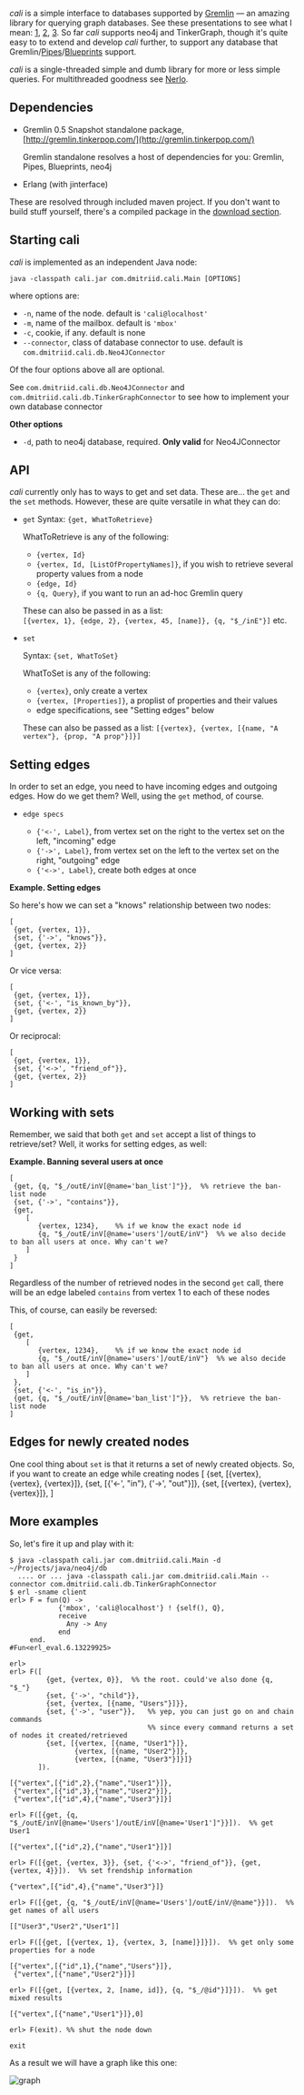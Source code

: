 *cali* is a simple interface to databases supported by [Gremlin](http://gremlin.tinkerpop.com/) — an amazing library for querying graph databases. See these presentations to see what I mean: [1](http://www.slideshare.net/slidarko/computing-with-directed-labeled-graphs-3879998), [2](http://www.slideshare.net/slidarko/graph-windycitydb2010), [3](http://www.slideshare.net/slidarko/problemsolving-using-graph-traversals-searching-scoring-ranking-and-recommendation). So far *cali* supports neo4j and TinkerGraph, though it's quite easy to to extend and develop *cali* further, to support any database that Gremlin/[Pipes](http://pipes.tinkerpop.com/)/[Blueprints](http://blueprints.tinkerpop.com/) support.

*cali* is a single-threaded simple and dumb library for more or less simple queries. For multithreaded goodness see [Nerlo](http://github.com/nerlo/nerlo).

Dependencies
---

* Gremlin 0.5 Snapshot standalone package, [http://gremlin.tinkerpop.com/](http://gremlin.tinkerpop.com/)
  
  Gremlin standalone resolves a host of dependencies for you: Gremlin, Pipes, Blueprints, neo4j

* Erlang (with jinterface)

These are resolved through included maven project. If you don't want to build stuff yourself, there's a compiled package in the [download section](http://github.com/dmitriid/cali/downloads).

Starting cali
--------

*cali* is implemented as an independent Java node:  

    java -classpath cali.jar com.dmitriid.cali.Main [OPTIONS]

where options are:

* `-n`, name of the node. default is `'cali@localhost'`
* `-m`, name of the mailbox. default is `'mbox'`
* `-c`, cookie, if any. default is none
* `--connector`, class of database connector to use. default is `com.dmitriid.cali.db.Neo4JConnector`

Of the four options above all are optional.

See `com.dmitriid.cali.db.Neo4JConnector` and `com.dmitriid.cali.db.TinkerGraphConnector` to see how to implement your own database connector

**Other options**

* `-d`, path to neo4j database, required. **Only valid** for Neo4JConnector


API
---

*cali* currently only has to ways to get and set data. These are... the `get` and the `set` methods. However, these are quite versatile in what they can do:

* `get`
  Syntax: `{get, WhatToRetrieve}`
  
  WhatToRetrieve is any of the following:

  * `{vertex, Id}`
  * `{vertex, Id, [ListOfPropertyNames]}`, if you wish to retrieve several property values from a node
  * `{edge, Id}`
  * `{q, Query}`, if you want to run an ad-hoc Gremlin query

  These can also be passed in as a list:  
  `[{vertex, 1}, {edge, 2}, {vertex, 45, [name]}, {q, "$_/inE"}]` etc.

* `set`

  Syntax: `{set, WhatToSet}`
  
  WhatToSet is any of the following:

  * `{vertex}`, only create a vertex
  * `{vertex, [Properties]}`, a proplist of properties and their values
  * edge specifications, see "Setting edges" below

  These can also be passed as a list:
  `[{vertex}, {vertex, [{name, "A vertex"}, {prop, "A prop"}]}]`

Setting edges
---

In order to set an edge, you need to have incoming edges and outgoing edges. How do we get them? Well, using the `get` method, of course.

* `edge specs`

   * `{'<-', Label}`, from vertex set on the right to the vertex set on the left, "incoming" edge
   * `{'->', Label}`, from vertex set on the left to the vertex set on the right, "outgoing" edge
   * `{'<->', Label}`, create both edges at once
   
**Example. Setting edges**

So here's how we can set a "knows" relationship between two nodes:

    [
     {get, {vertex, 1}},
     {set, {'->', "knows"}},
     {get, {vertex, 2}}
    ]

Or vice versa:

    [
     {get, {vertex, 1}},
     {set, {'<-', "is_known_by"}},
     {get, {vertex, 2}}
    ]

Or reciprocal:

    [
     {get, {vertex, 1}},
     {set, {'<->', "friend_of"}},
     {get, {vertex, 2}}
    ]

Working with sets
---

Remember, we said that both `get` and `set` accept a list of things to retrieve/set? Well, it works for setting edges, as well:

**Example. Banning several users at once**

    [
     {get, {q, "$_/outE/inV[@name='ban_list']"}},  %% retrieve the ban-list node
     {set, {'->', "contains"}},
     {get, 
        [
           {vertex, 1234},    %% if we know the exact node id
           {q, "$_/outE/inV[@name='users']/outE/inV"}  %% we also decide to ban all users at once. Why can't we?
        ]
     }
    ]

Regardless of the number of retrieved nodes in the second `get` call, there will be an edge labeled `contains` from vertex 1 to each of these nodes

This, of course, can easily be reversed:

    [
     {get, 
        [
           {vertex, 1234},    %% if we know the exact node id
           {q, "$_/outE/inV[@name='users']/outE/inV"}  %% we also decide to ban all users at once. Why can't we?
        ]
     },
     {set, {'<-', "is_in"}},
     {get, {q, "$_/outE/inV[@name='ban_list']"}},  %% retrieve the ban-list node
    ]


Edges for newly created nodes
----

One cool thing about `set` is that it returns a set of newly created objects. So, if you want to create an edge while creating nodes
    [
     {set, [{vertex}, {vertex}, {vertex}]},
     {set, [{'<-', "in"}, {'->', "out"}]},
     {set, [{vertex}, {vertex}, {vertex}]},
    ]


More examples
---

So, let's fire it up and play with it:

    $ java -classpath cali.jar com.dmitriid.cali.Main -d ~/Projects/java/neo4j/db
      .... or ... java -classpath cali.jar com.dmitriid.cali.Main --connector com.dmitriid.cali.db.TinkerGraphConnector
    $ erl -sname client
    erl> F = fun(Q) -> 
                {'mbox', 'cali@localhost'} ! {self(), Q},
                receive
                  Any -> Any
                end
         end.
    #Fun<erl_eval.6.13229925>

    erl>
    erl> F([
             {get, {vertex, 0}},  %% the root. could've also done {q, "$_"}
             {set, {'->', "child"}},
             {set, {vertex, [{name, "Users"}]}},
             {set, {'->', "user"}},   %% yep, you can just go on and chain commands
                                      %% since every command returns a set of nodes it created/retrieved
             {set, [{vertex, [{name, "User1"}]},
                    {vertex, [{name, "User2"}]},
                    {vertex, [{name, "User3"}]}]}
           ]).

    [{"vertex",[{"id",2},{"name","User1"}]},
     {"vertex",[{"id",3},{"name","User2"}]},
     {"vertex",[{"id",4},{"name","User3"}]}]

    erl> F([{get, {q, "$_/outE/inV[@name='Users']/outE/inV[@name='User1']"}}]).  %% get User1
    
    [{"vertex",[{"id",2},{"name","User1"}]}]

    erl> F([{get, {vertex, 3}}, {set, {'<->', "friend_of"}}, {get, {vertex, 4}}]).  %% set frendship information
    
    {"vertex",[{"id",4},{"name","User3"}]}

    erl> F([{get, {q, "$_/outE/inV[@name='Users']/outE/inV/@name"}}]).  %% get names of all users
    
    [["User3","User2","User1"]]

    erl> F([{get, [{vertex, 1}, {vertex, 3, [name]}]}]).  %% get only some properties for a node
    
    [{"vertex",[{"id",1},{"name","Users"}]},
     {"vertex",[{"name","User2"}]}]

    erl> F([{get, [{vertex, 2, [name, id]}, {q, "$_/@id"}]}]).  %% get mixed results
    
    [{"vertex",[{"name","User1"}]},0]

    erl> F(exit). %% shut the node down

    exit

As a result we will have a graph like this one:

![graph](http://files.dmitriid.com/images/cali/graph.gif)
